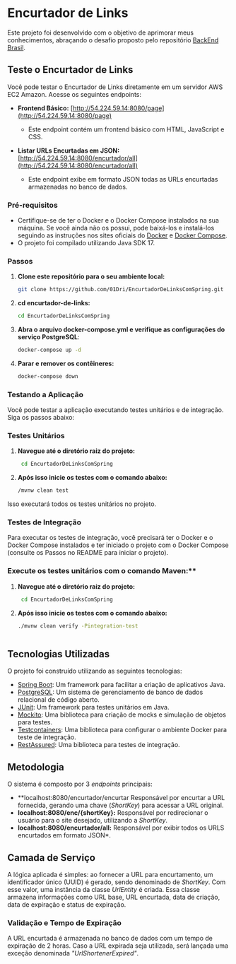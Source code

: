 # Encurtador de Links

Este projeto foi desenvolvido com o objetivo de aprimorar meus conhecimentos, abraçando o desafio proposto pelo repositório [BackEnd Brasil](https://github.com/backend-br).

## Teste o Encurtador de Links

Você pode testar o Encurtador de Links diretamente em um servidor AWS EC2 Amazon. Acesse os seguintes endpoints:

- **Frontend Básico:** [http://54.224.59.14:8080/page](http://54.224.59.14:8080/page)
  - Este endpoint contém um frontend básico com HTML, JavaScript e CSS.

- **Listar URLs Encurtadas em JSON:** [http://54.224.59.14:8080/encurtador/all](http://54.224.59.14:8080/encurtador/all)
  - Este endpoint exibe em formato JSON todas as URLs encurtadas armazenadas no banco de dados.

### Pré-requisitos

- Certifique-se de ter o Docker e o Docker Compose instalados na sua máquina. Se você ainda não os possui, pode baixá-los e instalá-los seguindo as instruções nos sites oficiais do [Docker](https://docs.docker.com/get-docker/) e [Docker Compose](https://docs.docker.com/compose/install/).
- O projeto foi compilado utilizando Java SDK 17.

### Passos

1. **Clone este repositório para o seu ambiente local:**

   ```bash
   git clone https://github.com/01Dri/EncurtadorDeLinksComSpring.git
2. **cd encurtador-de-links:**
   ```bash
   cd EncurtadorDeLinksComSpring
3. **Abra o arquivo docker-compose.yml e verifique as configurações do serviço PostgreSQL**:
   ```bash
   docker-compose up -d
4. **Parar e remover os contêineres:**
   ```bash
   docker-compose down

### Testando a Aplicação

Você pode testar a aplicação executando testes unitários e de integração. Siga os passos abaixo:

### Testes Unitários

1. **Navegue até o diretório raiz do projeto:**
    ```bash
     cd EncurtadorDeLinksComSpring
2. **Após isso inicie os testes com o comando abaixo:**
   ```bash
   /mvnw clean test
   
Isso executará todos os testes unitários no projeto.

### Testes de Integração
Para executar os testes de integração, você precisará ter o Docker e o Docker Compose instalados e ter iniciado o projeto com o Docker Compose (consulte os Passos no README para iniciar o projeto).

### Execute os testes unitários com o comando Maven:**
1. **Navegue até o diretório raiz do projeto:**
    ```bash
     cd EncurtadorDeLinksComSpring
2. **Após isso inicie os testes com o comando abaixo:**
   ```bash
   ./mvnw clean verify -Pintegration-test



## Tecnologias Utilizadas

O projeto foi construído utilizando as seguintes tecnologias:

- [Spring Boot](https://spring.io/projects/spring-boot): Um framework para facilitar a criação de aplicativos Java.
- [PostgreSQL](https://www.postgresql.org/): Um sistema de gerenciamento de banco de dados relacional de código aberto.
- [JUnit](https://junit.org/junit5/): Um framework para testes unitários em Java.
- [Mockito](https://site.mockito.org/): Uma biblioteca para criação de mocks e simulação de objetos para testes.
- [Testcontainers](https://java.testcontainers.org/): Uma biblioteca para configurar o ambiente Docker para teste de integração.
- [RestAssured](https://rest-assured.io/): Uma biblioteca para testes de integração.

## Metodologia

O sistema é composto por 3 *endpoints* principais:

- **localhost:8080/encurtador/encurtar Responsável por encurtar a URL fornecida, gerando uma chave (*ShortKey*) para acessar a URL original.
- **localhost:8080/enc/{shortKey}:** Responsável por redirecionar o usuário para o site desejado, utilizando a *ShortKey*.
- **localhost:8080/encurtador/all:** Responsável por exibir todos os URLS encurtados em formato JSON*.

## Camada de Serviço

A lógica aplicada é simples: ao fornecer a URL para encurtamento, um identificador único (UUID) é gerado, sendo denominado de *ShortKey*. Com esse valor, uma instância da classe *UrlEntity* é criada. Essa classe armazena informações como URL base, URL encurtada, data de criação, data de expiração e status de expiração.

### Validação e Tempo de Expiração

A URL encurtada é armazenada no banco de dados com um tempo de expiração de 2 horas. Caso a URL expirada seja utilizada, será lançada uma exceção denominada *"UrlShortenerExpired"*.
